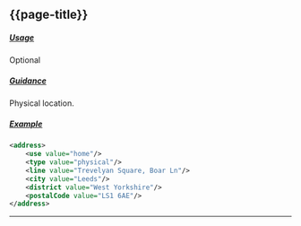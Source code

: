 ## {{page-title}}

<h5><ins>Usage</ins></h5>

<span class="mro-circle optional" title="Optional"></span> Optional

<h5><ins>Guidance</ins></h5>

Physical location.

<h5><ins>Example</ins></h5>

```xml
<address>
    <use value="home"/>
    <type value="physical"/>
    <line value="Trevelyan Square, Boar Ln"/>
    <city value="Leeds"/>
    <district value="West Yorkshire"/>
    <postalCode value="LS1 6AE"/>
</address>  
```

---